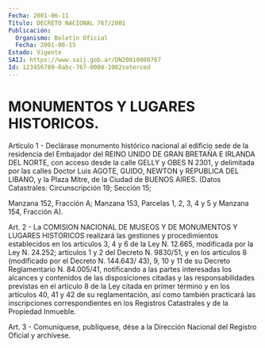 ```yaml
---
Fecha: 2001-06-11
Título: DECRETO NACIONAL 767/2001
Publicación:
  Organismo: Boletín Oficial
  Fecha: 2001-06-15
Estado: Vigente
SAIJ: https://www.saij.gob.ar/DN20010000767
Id: 123456789-0abc-767-0000-1002soterced
---
```

# MONUMENTOS Y LUGARES HISTORICOS.

<a id="1"></a>
Artículo 1  -  Declárase  monumento  histórico nacional al edificio sede  de  la  residencia del Embajador del  REINO  UNIDO  DE  GRAN BRETAÑA E IRLANDA DEL NORTE, con acceso desde la calle GELLY y OBES N 2301, y delimitada  por  las  calles  Doctor  Luis  AGOTE, GUIDO, NEWTON  y REPUBLICA DEL LIBANO, y la Plaza Mitre, de la  Ciudad  de BUENOS AIRES.  (Datos Catastrales: Circunscripción 19; Sección 15;

Manzana 152, Fracción  A;  Manzana  153,  Parcelas 1, 2, 3, 4 y 5 y Manzana 154, Fracción A).

<a id="2"></a>
Art. 2 - La COMISION NACIONAL DE MUSEOS Y  DE MONUMENTOS Y LUGARES HISTORICOS realizará las gestiones y procedimientos  establecidos en los artículos 3, 4 y 6 de la Ley N. 12.665, modificada por la Ley N. 24.252; artículos 1 y 2 del Decreto N. 9830/51, y en los artículos 8  (modificado  por  el  Decreto N. 144.643/ 43), 9, 10 y 11  de  su Decreto  Reglamentario N. 84.005/41,   notificando  a  las  partes interesadas los alcances y contenidos de  las disposiciones citadas y las responsabilidades previstas en el artículo 8 de la Ley citada en primer término y en los artículos 40, 41 y 42 de su reglamentación, así como también practicará  las  inscripciones correspondientes  en  los  Registros  Catastrales  y  de la Propiedad Inmueble.

<a id="3"></a>
Art.  3 - Comuníquese, publíquese, dése a la Dirección  Nacional del Registro Oficial y archívese.